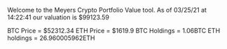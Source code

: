 Welcome to the Meyers Crypto Portfolio Value tool. 
As of 03/25/21 at 14:22:41 our valuation is $99123.59 

BTC Price = $52312.34
 ETH Price = $1619.9
BTC Holdings = 1.06BTC
 ETH holdings = 26.960005962ETH 
